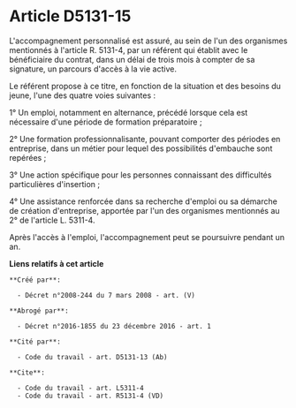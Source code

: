 # Article D5131-15

L'accompagnement personnalisé est assuré, au sein de l'un des organismes mentionnés à l'article R. 5131-4, par un référent
qui établit avec le bénéficiaire du contrat, dans un délai de trois mois à compter de sa signature, un parcours d'accès à la
vie active. 

Le référent propose à ce titre, en fonction de la situation et des besoins du jeune, l'une des quatre voies suivantes : 

1° Un emploi, notamment en alternance, précédé lorsque cela est nécessaire d'une période de formation préparatoire ; 

2° Une formation professionnalisante, pouvant comporter des périodes en entreprise, dans un métier pour lequel des
possibilités d'embauche sont repérées ; 

3° Une action spécifique pour les personnes connaissant des difficultés particulières d'insertion ; 

4° Une assistance renforcée dans sa recherche d'emploi ou sa démarche de création d'entreprise, apportée par l'un des
organismes mentionnés au 2° de l'article L. 5311-4.

Après l'accès à l'emploi, l'accompagnement peut se poursuivre pendant un an.

**Liens relatifs à cet article**

	**Créé par**:

	  - Décret n°2008-244 du 7 mars 2008 - art. (V)

	**Abrogé par**:

	  - Décret n°2016-1855 du 23 décembre 2016 - art. 1

	**Cité par**:

	  - Code du travail - art. D5131-13 (Ab)

	**Cite**:

	  - Code du travail - art. L5311-4
	  - Code du travail - art. R5131-4 (VD)
